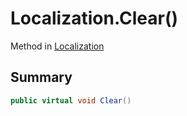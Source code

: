 # Localization.Clear()

Method in [Localization](/api/csharp/yarn.unity.localization.md)

## Summary



```csharp
public virtual void Clear()
```

